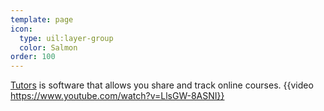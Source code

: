 ```yaml
---
template: page
icon:
  type: uil:layer-group
  color: Salmon
order: 100
---
```


[Tutors]( https://tutors.dev/ ) is software that allows you share and track online courses.
{{video https://www.youtube.com/watch?v=LlsGW-8ASNI}}

<!-- UID: 2024-09-06-uid789 -->